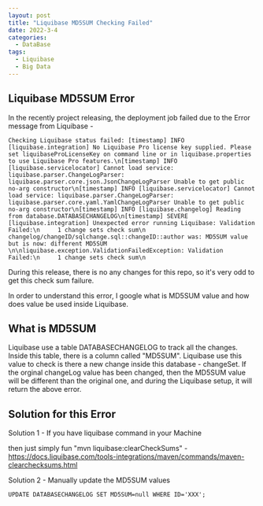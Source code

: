 ```yaml
---
layout: post
title: "Liquibase MD5SUM Checking Failed"
date: 2022-3-4
categories:
  - DataBase
tags:
  - Liquibase
  - Big Data
---
```


## Liquibase MD5SUM Error

In the recently project releasing, the deployment job failed due to the Error message from Liquibase -

```
Checking Liquibase status failed: [timestamp] INFO [liquibase.integration] No Liquibase Pro license key supplied. Please set liquibaseProLicenseKey on command line or in liquibase.properties to use Liquibase Pro features.\n[timestamp] INFO [liquibase.servicelocator] Cannot load service: liquibase.parser.ChangeLogParser: liquibase.parser.core.json.JsonChangeLogParser Unable to get public no-arg constructor\n[timestamp] INFO [liquibase.servicelocator] Cannot load service: liquibase.parser.ChangeLogParser: liquibase.parser.core.yaml.YamlChangeLogParser Unable to get public no-arg constructor\n[timestamp] INFO [liquibase.changelog] Reading from database.DATABASECHANGELOG\n[timestamp] SEVERE [liquibase.integration] Unexpected error running Liquibase: Validation Failed:\n     1 change sets check sum\n          changelog/changeID/sqlchange.sql::changeID::author was: MD5SUM value but is now: different MD5SUM \n\nliquibase.exception.ValidationFailedException: Validation Failed:\n     1 change sets check sum\n
```

During this release, there is no any changes for this repo, so it's very odd to get this check sum failure.

In order to understand this error, I google what is MD5SUM value and how does value be used inside Liquibase.

## What is MD5SUM

Liquibase use a table DATABASECHANGELOG to track all the changes. Inside this table, there is a column called "MD5SUM". Liquibase use this value to check is there a new change inside this database - changeSet. If the orginal changeLog value has been changed, then the MD5SUM value will be different than the original one, and during the Liquibase setup, it will return the above error.

## Solution for this Error

Solution 1 - If you have liquibase command in your Machine

then just simply fun "mvn liquibase:clearCheckSums" - https://docs.liquibase.com/tools-integrations/maven/commands/maven-clearchecksums.html

Solution 2 - Manually update the MD5SUM values

```
UPDATE DATABASECHANGELOG SET MD5SUM=null WHERE ID='XXX';
```
